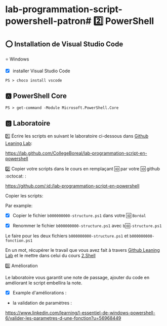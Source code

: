 # lab-programmation-script-powershell-patron# :two: PowerShell

## :o: Installation de Visual Studio Code

:star: Windows

- [x] installer Visual Studio Code

```
PS > choco install vscode
```

## :a: PowerShell Core

```
PS > get-command -Module Microsoft.PowerShell.Core
```

## :b: Laboratoire

:one: Écrire les scripts en suivant le laboratoire ci-dessous dans [Github Leaning Lab](https://lab.github.com/CollegeBoreal):

https://lab.github.com/CollegeBoreal/lab-programmation-script-en-powershell


:two: Copier votre scripts dans le cours en remplaçant :id: par votre :id: github :octocat: :


https://github.com/:id:/lab-programmation-script-en-powershell

Copier les scripts:

Par example:

- [x] Copier le fichier `b000000000-structure.ps1` dans votre :id: `Boréal` 

- [x] Renommer le fichier `b000000000-structure.ps1` avec `b`:id:`-structure.ps1` 

Le faire pour les deux fichiers `b000000000-structure.ps1` et `b000000000-fonction.ps1`

En un mot, récupérer le travail que vous avez fait à travers [Github Leaning Lab](https://lab.github.com/CollegeBoreal) et le mettre dans celui du cours [2.Shell](../2.Shell)

:three: Amélioration

Le laboratoire vous garantit une note de passage, ajouter du code en améliorant le script embellira la note.

- [x] Example d'améliorations :
 
* la validation de paramètres :
 
https://www.linkedin.com/learning/l-essentiel-de-windows-powershell-6/valider-les-parametres-d-une-fonction?u=56968449
 
